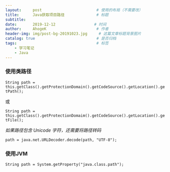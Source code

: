 ```yaml
---
layout:     post                        # 使用的布局（不需要改）
title:      Java获取项目路径              # 标题
subtitle:   
date:       2019-12-12                 # 时间
author:     AhogeK                      # 作者
header-img: img/post-bg-20191023.jpg     # 这篇文章标题背景图片
catalog: true                           # 是否归档
tags:                                   # 标签
    - 学习笔记
    - Java
---
```

### 使用类路径

``String path = this.getClass().getProtectionDomain().getCodeSource().getLocation().getPath();``

或

``String path = this.getClass().getProtectionDomaim().getCodeSource().getLocation().getFile();``

*如果路径包含 Unicode 字符，还需要将路径转码*

``path = java.net.URLDecoder.decode(path, "UTF-8");``

### 使用JVM

``String path = System.getProperty("java.class.path");``